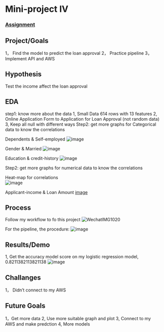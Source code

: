 # Mini-project IV

### [Assignment](assignment.md)

## Project/Goals
1， Find the model to predict the loan approval
2， Practice pipeline 
3， Implement API and AWS 


## Hypothesis
Test the income affect the loan approval 

## EDA 
step1: know more about the data 
1, Small Data 614 rows with 13 features 
2, Online Application Form to Application for Loan Approval (not random data)
3, Keep all null with different ways 
Step2: get more graphs for Categorical data to know the correlations 

Dependents & Self-employed
![image](https://user-images.githubusercontent.com/105768533/200132125-469ad86c-0a96-45bb-8013-7912e796ecc8.png)

Gender & Married
![image](https://user-images.githubusercontent.com/105768533/200132162-59f3a08e-d1f8-4ccd-afa9-ad5b62251551.png)

Education & credit-history
![image](https://user-images.githubusercontent.com/105768533/200132188-f4dd11b5-c028-4992-96c1-3cbfc439d20b.png)

Step2: get more graphs for numerical data to know the correlations 

Heat-map for correlations  
![image](https://user-images.githubusercontent.com/105768533/200132228-47fb9fb8-363c-4c2e-b0c3-55fcd73c2c9d.png)

Applicant-income & Loan Amount
[image](https://user-images.githubusercontent.com/105768533/200132287-b2aebc17-ffd0-4898-8812-ca0c4c1f5cc2.png)

## Process
Follow my workflow to fo this project
![WechatIMG1020](https://user-images.githubusercontent.com/105768533/200131674-fc960ff4-e9f6-4bb9-a23f-94a8994c9d72.jpeg)

For the pipeline, the procedure:
![image](https://user-images.githubusercontent.com/105768533/200131984-15721db0-9fa5-4827-8dd9-1b4dbd04b0f1.png)

## Results/Demo
1, Get the accuracy model score on my logistic regression model, 0.8211382113821138
![image](https://user-images.githubusercontent.com/105768533/200131692-2450f894-3214-4961-a6cb-afd26bdd81e1.png)
## Challanges 
1， Didn’t connect to my AWS


## Future Goals
1，Get more data
2, Use more suitable graph and plot
3, Connect to my AWS and make predction 
4, More models 

